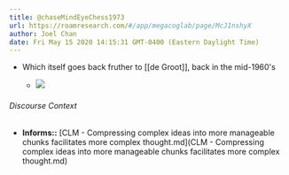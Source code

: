 ```yaml
---
title: @chaseMindEyeChess1973
url: https://roamresearch.com/#/app/megacoglab/page/McJ1nshyX
author: Joel Chan
date: Fri May 15 2020 14:15:31 GMT-0400 (Eastern Daylight Time)
---
```


- Which itself goes back fruther to [[de Groot]], back in the mid-1960's

    - ![](https://firebasestorage.googleapis.com/v0/b/firescript-577a2.appspot.com/o/imgs%2Fapp%2Fmegacoglab%2FCDetOUrlhl.png?alt=media&token=b959da26-77bc-48d9-9fe7-e0f8d5db6626)

###### Discourse Context

- **Informs::** [CLM - Compressing complex ideas into more manageable chunks facilitates more complex thought.md](CLM - Compressing complex ideas into more manageable chunks facilitates more complex thought.md)

